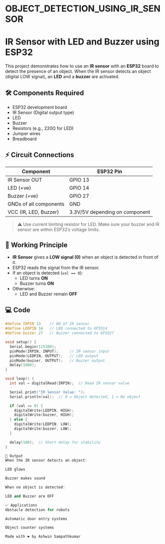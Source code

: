 # OBJECT_DETECTION_USING_IR_SENSOR

# IR Sensor with LED and Buzzer using ESP32

This project demonstrates how to use an **IR sensor** with an **ESP32** board to detect the presence of an object. When the IR sensor detects an object (digital LOW signal), an **LED** and a **buzzer** are activated.

## 🛠️ Components Required

- ESP32 development board  
- IR Sensor (Digital output type)  
- LED  
- Buzzer  
- Resistors (e.g., 220Ω for LED)  
- Jumper wires  
- Breadboard  

## ⚡ Circuit Connections

| Component | ESP32 Pin |
|----------|-----------|
| IR Sensor OUT | GPIO 13 |
| LED (+ve)     | GPIO 14 |
| Buzzer (+ve)  | GPIO 27 |
| GNDs of all components | GND |
| VCC (IR, LED, Buzzer) | 3.3V/5V depending on component |

> ⚠️ Use current limiting resistor for LED. Make sure your buzzer and IR sensor are within ESP32’s voltage limits.

## 🧠 Working Principle

- **IR Sensor** gives a **LOW signal (0)** when an object is detected in front of it.
- ESP32 reads the signal from the IR sensor.
- If an object is detected (`val == 0`):
  - LED turns **ON**
  - Buzzer turns **ON**
- Otherwise:
  - LED and Buzzer remain **OFF**

## 💻 Code

```cpp
#define IRPIN 13    // D0 of IR sensor
#define LEDPIN 14   // LED connected to GPIO14
#define buzzer 27   // Buzzer connected to GPIO27

void setup() {
  Serial.begin(115200);
  pinMode(IRPIN, INPUT);     // IR sensor input
  pinMode(LEDPIN, OUTPUT);   // LED output
  pinMode(buzzer, OUTPUT);   // Buzzer output
  delay(1000);
}

void loop() {
  int val = digitalRead(IRPIN);  // Read IR sensor value

  Serial.print("IR Sensor Value: ");
  Serial.println(val);  // 0 = Object detected, 1 = No object

  if (val == 0) {
    digitalWrite(LEDPIN, HIGH); 
    digitalWrite(buzzer, HIGH); 
  } else {
    digitalWrite(LEDPIN, LOW); 
    digitalWrite(buzzer, LOW);  
  }

  delay(100);  // Short delay for stability
}

📸 Output
When the IR sensor detects an object:

LED glows

Buzzer makes sound

When no object is detected:

LED and Buzzer are OFF

✅ Applications
Obstacle detection for robots

Automatic door entry systems

Object counter systems

Made with ❤️ by Ashwin Sampathkumar
